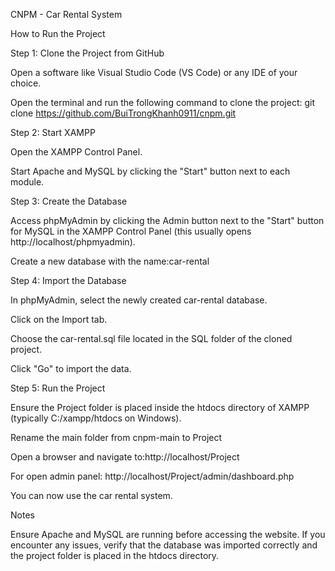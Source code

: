 CNPM - Car Rental System

How to Run the Project

Step 1: Clone the Project from GitHub

Open a software like Visual Studio Code (VS Code) or any IDE of your choice.

Open the terminal and run the following command to clone the project: git clone https://github.com/BuiTrongKhanh0911/cnpm.git

Step 2: Start XAMPP

Open the XAMPP Control Panel. 

Start Apache and MySQL by clicking the "Start" button next to each module.

Step 3: Create the Database

Access phpMyAdmin by clicking the Admin button next to the "Start" button for MySQL in the XAMPP Control Panel (this usually opens http://localhost/phpmyadmin).

Create a new database with the name:car-rental

Step 4: Import the Database

In phpMyAdmin, select the newly created car-rental database.

Click on the Import tab.

Choose the car-rental.sql file located in the SQL folder of the cloned project.

Click "Go" to import the data.

Step 5: Run the Project

Ensure the Project folder is placed inside the htdocs directory of XAMPP (typically C:/xampp/htdocs on Windows).

Rename the main folder from cnpm-main to Project

Open a browser and navigate to:http://localhost/Project

For open admin panel: http://localhost/Project/admin/dashboard.php

You can now use the car rental system.

Notes

Ensure Apache and MySQL are running before accessing the website.
If you encounter any issues, verify that the database was imported correctly and the project folder is placed in the htdocs directory.

